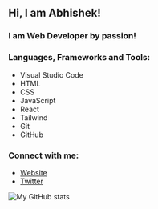 ## Hi, I am Abhishek!

### I am Web Developer by passion!

### Languages, Frameworks and Tools:

- Visual Studio Code
- HTML
- CSS
- JavaScript
- React
- Tailwind
- Git
- GitHub

### Connect with me:

- [Website](https://ah7.dev)
- [Twitter](https://twitter.com/abhishek7h)

![My GitHub stats](https://github-readme-stats.vercel.app/api?username=abhishek7h&show_icons=true&theme=prussian)
